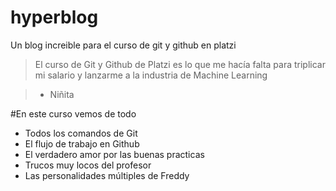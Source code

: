 # hyperblog
Un blog increible para el curso de git y github en platzi

> El curso de Git y Github de Platzi es lo que me hacía falta para triplicar mi salario y lanzarme a la industria de Machine Learning

> - Niñita

#En este curso vemos de todo
* Todos los comandos de Git
* El flujo de trabajo en Github
* El verdadero amor por las buenas practicas
* Trucos muy locos del profesor
* Las personalidades múltiples de Freddy